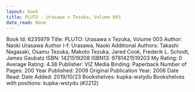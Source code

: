 ```yaml
---
layout: book
title: PLUTO - Urasawa x Tezuka, Volume 003
date_read: None
---
```


Book Id: 6235979
Title: PLUTO: Urasawa x Tezuka, Volume 003
Author: Naoki Urasawa
Author l-f: Urasawa, Naoki
Additional Authors: Takashi Nagasaki, Osamu Tezuka, Makoto Tezuka, Jared Cook, Frederik L. Schodt, James Gaubatz
ISBN: 1421519208
ISBN13: 9781421519203
My Rating: 0
Average Rating: 4.38
Publisher: VIZ Media
Binding: Paperback
Number of Pages: 200
Year Published: 2009
Original Publication Year: 2006
Date Read: 
Date Added: 2019/10/23
Bookshelves: kupka-wstydu
Bookshelves with positions: kupka-wstydu (#2212)

